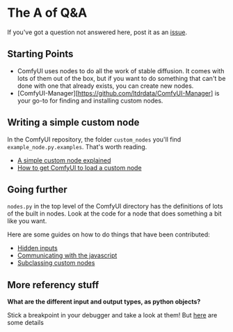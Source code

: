 # The A of Q&A

If you've got a question not answered here, post it as an [issue](https://github.com/chrisgoringe/Comfy-Custom-Node-How-To/issues).

## Starting Points

- ComfyUI uses nodes to do all the work of stable diffusion. It comes with lots of them out of the box, but if you want to do something that can't be done with one that already exists, you can create new nodes.
- [ComfyUI-Manager][https://github.com/ltdrdata/ComfyUI-Manager] is your go-to for finding and installing custom nodes.

## Writing a simple custom node

In the ComfyUI repository, the folder `custom_nodes` you'll find `example_node.py.examples`. That's worth reading. 

- [A simple custom node explained](./answers/simple_node.md) 
- [How to get ComfyUI to load a custom node](./answers/deploying%20a%20custom%20node.md)

## Going further

`nodes.py` in the top level of the ComfyUI directory has the definitions of lots of the built in nodes. Look at the code for a node that does something a bit like you want.

Here are some guides on how to do things that have been contributed:
- [Hidden inputs](./answers/hidden_inputs.md)
- [Communicating with the javascript](./answers/front_end.md)
- [Subclassing custom nodes](./answers/subclassing.md)

## More referency stuff

**What are the different input and output types, as python objects?**

Stick a breakpoint in your debugger and take a look at them! But [here](./answers/data_types.md) are some details
